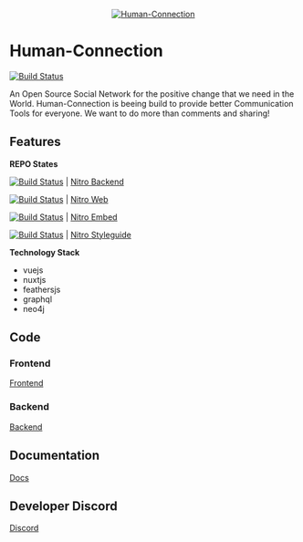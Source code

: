 <p align="center">
  <a href="https://human-connection.org"><img align="center" src="https://github.com/Human-Connection/Human-Connection/blob/master/lets_get_together_2.png" alt="Human-Connection" /></a>
</p>

# Human-Connection

[![Build Status](https://travis-ci.com/Human-Connection/Human-Connection.svg?branch=master)](https://travis-ci.com/Human-Connection/Human-Connection)

An Open Source Social Network for the positive change that we need in the World.
Human-Connection is beeing build to provide better Communication Tools for everyone.
We want to do more than comments and sharing!

**Features**
-

**REPO States**

  [![Build Status](https://travis-ci.com/Human-Connection/Nitro-Backend.svg?branch=master)](https://travis-ci.com/Human-Connection/Nitro-Backend) | [Nitro Backend](https://github.com/Human-Connection/Nitro-Backend)

  [![Build Status](https://travis-ci.com/Human-Connection/Nitro-Web.svg?branch=master)](https://travis-ci.com/Human-Connection/Nitro-Web) | [Nitro Web](https://github.com/Human-Connection/Nitro-Web)

  [![Build Status](https://travis-ci.com/Human-Connection/Nitro-Embed.svg?branch=master)](https://travis-ci.com/Human-Connection/Nitro-Embed) | [Nitro Embed](https://github.com/Human-Connection/Nitro-Embed)

  [![Build Status](https://travis-ci.com/Human-Connection/Nitro-Styleguide.svg?branch=master)](https://travis-ci.com/Human-Connection/Nitro-Styleguide) | [Nitro Styleguide](https://github.com/Human-Connection/Nitro-Styleguide)



**Technology Stack**
- vuejs
- nuxtjs
- feathersjs
- graphql 
- neo4j 

## Code

### Frontend
[Frontend](https://github.com/Human-Connection/Nitro-Web)

### Backend
[Backend](https://github.com/Human-Connection/Nitro-Backend)

## Documentation
[Docs](https://docs.human-connection.org/nitro)

## Developer Discord
[Discord](https://discord.gg/6ub73U3)
